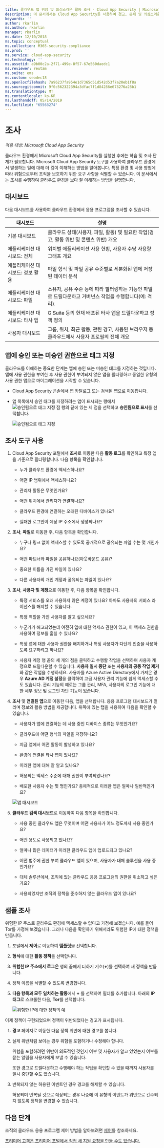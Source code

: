 ```yaml
---
title: 클라우드 앱 위험 및 의심스러운 활동 조사 - Cloud App Security | Microsoft Docs
description: 이 문서에서는 Cloud App Security를 사용하여 경고, 문제 및 의심스러운 활동을 조사하는 프로세스에 대해 간략하게 설명합니다.
keywords: ''
author: rkarlin
ms.author: rkarlin
manager: rkarlin
ms.date: 12/10/2018
ms.topic: conceptual
ms.collection: M365-security-compliance
ms.prod: ''
ms.service: cloud-app-security
ms.technology: ''
ms.assetid: a9b00c2a-2f71-499e-8f57-67e560daedc1
ms.reviewer: reutam
ms.suite: ems
ms.custom: seodec18
ms.openlocfilehash: 7a96237fa954e1d7365d51d542d53f7a20eb1f8a
ms.sourcegitcommit: 9f0c562322394a3dfac7f1d84286e673276a28b1
ms.translationtype: MT
ms.contentlocale: ko-KR
ms.lasthandoff: 05/14/2019
ms.locfileid: "65568274"
---
```

# <a name="investigate"></a>조사

*적용 대상: Microsoft Cloud App Security*

클라우드 환경에서 Microsoft Cloud App Security를 실행한 후에는 학습 및 조사 단계가 필요합니다. Microsoft Cloud App Security 도구를 사용하여 클라우드 환경에서 발생하는 일에 대해 더 깊이 이해하는 방법을 알아봅니다. 특정 환경 및 사용 방법에 따라 위험으로부터 조직을 보호하기 위한 요구 사항을 식별할 수 있습니다. 이 문서에서는 조사를 수행하여 클라우드 환경을 보다 잘 이해하는 방법을 설명합니다.  

## <a name="dashboards"></a>대시보드  
다음 대시보드를 사용하여 클라우드 환경에서 응용 프로그램을 조사할 수 있습니다.  

|대시보드|설명|  
|---------------|-----------------|  
|기본 대시보드|클라우드 상태(사용자, 파일, 활동) 및 필요한 작업(경고, 활동 위반 및 콘텐츠 위반) 개요|  
|애플리케이션 대시보드: 전체|위치별 애플리케이션 사용 현황, 사용자 수당 사용량 그래프 개요|  
|애플리케이션 대시보드: 정보 활용|파일 형식 및 파일 공유 수준별로 세분화된 앱에 저장된 데이터 분석|  
|애플리케이션 대시보드: 파일|소유자, 공유 수준 등에 따라 필터링하는 기능인 파일로 드릴다운하고 거버넌스 작업을 수행합니다(예: 격리).|  
|애플리케이션 대시보드: 타사 앱|G Suite 등의 현재 배포된 타사 앱을 드릴다운하고 정책 정의|  
|사용자 대시보드|그룹, 위치, 최근 활동, 관련 경고, 사용된 브라우저 등 클라우드에서 사용자 프로필의 전체 개요|  

##  <a name="sanctionapp"></a> 앱에 승인 또는 미승인 권한으로 태그 지정  
클라우드를 이해하는 중요한 단계는 앱에 승인 또는 미승인 태그를 지정하는 것입니다. 앱에 사용 권한을 부여한 후 사용 권한이 부여되지 않은 앱을 필터링하고 동일한 유형의 사용 권한 앱으로 마이그레이션을 시작할 수 있습니다.  

- Cloud App Security 콘솔에서 앱 카탈로그 또는 검색된 앱으로 이동합니다.  

- 앱 목록에서 승인 태그를 지정하려는 앱이 표시되는 행에서 ![승인됨으로 태그 지정 점](./media/sanction-three-dots.png "승인됨으로 태그 지정 점") 행의 끝에 있는 세 점을 선택하고 **승인됨으로 표시**를 선택합니다.  

     ![승인됨으로 태그 지정](./media/mark-as-sanctioned.png "승인됨으로 태그 지정")  


## <a name="use-the-investigation-tools"></a>조사 도구 사용  

1. Cloud App Security 포털에서 **조사**로 이동한 다음 **활동 로그**를 확인하고 특정 앱을 기준으로 필터링합니다. 다음 항목을 확인합니다.  

    - 누가 클라우드 환경에 액세스하나요?  

    - 어떤 IP 범위에서 액세스하나요?  

    - 관리자 활동은 무엇인가요?  

    - 어떤 위치에서 관리자가 연결하나요?  

    - 클라우드 환경에 연결하는 오래된 디바이스가 있나요?  

    - 실패한 로그인이 예상 IP 주소에서 생성되나요?  

2. **조사**, **파일**로 이동한 후, 다음 항목을 확인합니다.  

    - 누구나 링크 없이 액세스할 수 있도록 공개적으로 공유되는 파일 수는 몇 개인가요?  

    - 어떤 파트너와 파일을 공유하나요(아웃바운드 공유)?  

    - 중요한 이름을 가진 파일이 있나요?  

    - 다른 사용자의 개인 계정과 공유되는 파일이 있나요?  

3. **조사**, **사용자 및 계정**으로 이동한 후, 다음 항목을 확인합니다.  

    - 특정 서비스를 오래 사용하지 않은 계정이 있나요? 아마도 사용자의 서비스 라이선스를 해지할 수 있습니다.  

    - 특정 역할을 가진 사용자를 알고 싶으세요?  

    - 누군가가 해고되었는데 여전히 앱에 대한 액세스 권한이 있고, 이 액세스 권한을 사용하여 정보를 훔칠 수 있나요?  

    - 특정 앱에 대한 사용자 권한을 해지하거나 특정 사용자가 다단계 인증을 사용하도록 요구하려고 하나요?  

    - 사용자 계정 행 끝의 세 개의 점을 클릭하고 수행할 작업을 선택하여 사용자 계정으로 드릴다운할 수 있습니다. **사용자 일시 중단** 또는 **사용자의 공동 작업 제거**와 같은 작업을 수행하세요. 사용자를 Azure Active Directory에서 가져온 경우 **Azure AD 계정 설정**을 클릭하여 고급 사용자 관리 기능에 쉽게 액세스할 수도 있습니다. 관리 기능의 예로는 그룹 관리, MFA, 사용자의 로그인 기능에 대한 세부 정보 및 로그인 차단 기능이 있습니다.

4. **조사** 및 **연결된 앱**으로 이동한 다음, 앱을 선택합니다. 응용 프로그램 대시보드가 열리며 정보와 활용 방법을 제공합니다. 위쪽에 있는 탭을 사용하여 다음을 확인할 수 있습니다.  

    - 사용자가 앱에 연결하는 데 사용 중인 디바이스 종류는 무엇인가요?  

    - 클라우드에 어떤 형식의 파일을 저장하나요?  

    - 지금 앱에서 어떤 활동이 발생하고 있나요?  

    - 환경에 연결된 타사 앱이 있나요?  

    - 이러한 앱에 대해 잘 알고 있나요?  

    - 허용되는 액세스 수준에 대해 권한이 부여되었나요?  

    - 배포한 사용자 수는 몇 명인가요? 총체적으로 이러한 앱은 얼마나 일반적인가요?  
 
    ![앱 대시보드](./media/investigate-app.png "앱 조사")  

5. **클라우드 검색 대시보드**로 이동하여 다음 항목을 확인합니다.  

    - 사용 중인 클라우드 앱은 무엇이며 어떤 사용자가 어느 정도까지 사용 중인가요?  

    - 어떤 용도로 사용되고 있나요?  

    - 얼마나 많은 데이터가 이러한 클라우드 앱에 업로드되고 있나요?  

    - 어떤 범주에 권한 부여 클라우드 앱이 있으며, 사용자가 대체 솔루션을 사용 중인가요?  

    - 대체 솔루션에서, 조직에 있는 클라우드 응용 프로그램의 권한을 취소하고 싶은가요?  

    - 사용되었지만 조직의 정책을 준수하지 않는 클라우드 앱이 있나요?  

## <a name="sample-investigation"></a>샘플 조사
  
위험한 IP 주소로 클라우드 환경에 액세스할 수 없다고 가정해 보겠습니다. 예를 들어 Tor를 가정해 보겠습니다. 그러나 다음을 확인하기 위해서라도 위험한 IP에 대한 정책을 만듭니다.  

1. 포털에서 **제어**로 이동하여 **템플릿**을 선택합니다.  

2. **형식**에 대한 **활동 정책**을 선택합니다.  

3. **위험한 IP 주소에서 로그온** 행의 끝에서 더하기 기호(**+**)를 선택하여 새 정책을 만듭니다.  

4. 정책 이름을 식별할 수 있도록 변경합니다.  

5. **다음 항목과 모두 일치하는 활동**에서 **+** 를 선택하여 필터를 추가합니다. 아래의 **IP 태그**로 스크롤한 다음, **Tor**를 선택합니다.  

     ![위험한 IP에 대한 정책의 예](./media/example-policy-risky-ips.png "정책의 예 위험한 ip")  

이제 정책이 구현되었으며 정책이 위반되었다는 경고가 표시됩니다.  

1. **경고** 페이지로 이동한 다음 정책 위반에 대한 경고를 봅니다.  

2. 실제 위반처럼 보이는 경우 위험을 포함하거나 수정해야 합니다.  

     위험을 포함하려면 위반이 의도적인 것인지 여부 및 사용자가 알고 있었는지 여부를 묻는 알림을 사용자에게 보낼 수 있습니다.  

     또한 경고로 드릴다운하고 수행해야 하는 작업을 확인할 수 있을 때까지 사용자를 일시 중단할 수도 있습니다.  

3. 반복되지 않는 허용된 이벤트인 경우 경고를 해제할 수 있습니다.  

     허용되며 반복될 것으로 예상되는 경우 나중에 이 유형의 이벤트가 위반으로 간주되지 않도록 정책을 변경할 수 있습니다.  

## <a name="next-steps"></a>다음 단계
 
조직의 클라우드 응용 프로그램 제어 방법을 알아보려면 [제어](control.md)를 참조하세요.   

[프리미어 고객은 프리미어 포털에서 직접 새 지원 요청을 만들 수도 있습니다.](https://premier.microsoft.com/)  
